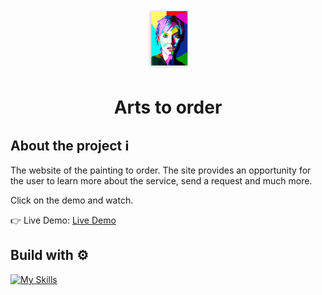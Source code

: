 <p align="center">
  <img src='src/assets/img/sizes-4-1.png' width="70" height="100" display="block" margin-left="50%" text-align="center" />
</p>

# <p align="center">Arts to order</p>

## About the project ℹ️
The website of the painting to order. The site provides an opportunity for the user to learn more about the service, send a request and much more.

Click on the demo and watch.

👉 Live Demo: [Live Demo](https://arts-and-paintings.netlify.app/)

## Build with ⚙️

[![My Skills](https://skillicons.dev/icons?i=js)](https://skillicons.dev)